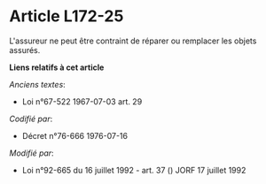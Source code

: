 # Article L172-25

L'assureur ne peut être contraint de réparer ou remplacer les objets assurés.

**Liens relatifs à cet article**

_Anciens textes_:

  - Loi n°67-522 1967-07-03 art. 29

_Codifié par_:

  - Décret n°76-666 1976-07-16

_Modifié par_:

  - Loi n°92-665 du 16 juillet 1992 - art. 37 () JORF 17 juillet 1992
